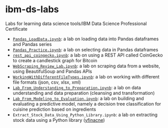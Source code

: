 # ibm-ds-labs
Labs for learning data science tools/IBM Data Science Professional Certificate

- [`Pandas_LoadData.ipynb`](Pandas_LoadData.ipynb): a lab on loading data into Pandas dataframes and Pandas series  
- [`Pandas_Practice.ipynb`](Pandas_Practice.ipynb): a lab on selecting data in Pandas dataframes
- [`rest_api_coingecko.ipynb`](rest_api_coingecko.ipynb): a lab on using a REST API called CoinGecko to create a candlestick graph for Bitcoin 
- [`WebScraping_Review_Lab.ipynb`](WebScraping_Review_Lab.ipynb): a lab on scraping data from a website, using BeautifulSoup and Pandas APIs 
- [`WorkingWithDifferentFileTypes.ipynb`](WorkingWithDifferentFileTypes.ipynb): a lab on working with different file formats (json, csv, xlsx, xml) 
- [`Lab_From_Understanding_to_Preparation.ipynb`](Lab_From_Understanding_to_Preparation.ipynb): a lab on data understanding and data preparation (cleansing and transformation)
- [`Lab_From_Modeling_to_Evaluation.ipynb`](Lab_From_Modeling_to_Evaluation.ipynb): a lab on building and evaluating a predictive model, namely a decision tree classification for cuisine prediction based on ingredients
- `Extract_Stock_Data_Using_Python_Library.ipynb`: a lab on extracting stock data using a Python library ([yfinacne](https://aroussi.com/post/python-yahoo-finance))
